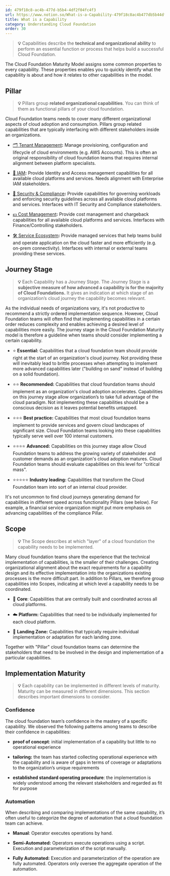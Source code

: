 ```yaml
---
id: 479f18c8-ac4b-477d-b5b4-4df2f04fc4f3
url: https://www.notion.so/What-is-a-Capability-479f18c8ac4b477db5b44df2f04fc4f3
title: What is a Capability
category: Understanding Cloud Foundation
order: 30
---
```


> **💡** Capabilities describe the **technical and organizational ability** to perform an essential function or process that helps build a successful Cloud Foundation.

The Cloud Foundation Maturity Model assigns some common properties to every capability. These properties enables you to quickly identify what the capability is about and how it relates to other capabilities in the model.

## Pillar

> **💡** Pillars group **related organizational capabilities**. You can think of them as functional pillars of your cloud foundation.

Cloud Foundation teams needs to cover many different organizational aspects of cloud adoption and consumption. Pillars group related capabilities that are typically interfacing with different stakeholders inside an organizations.

- [🗂 Tenant Management](../maturity-model/tenant-management/readme.md)**:** Manage provisioning, configuration and lifecycle of cloud environments (e.g. AWS Accounts). This is often an original responsibility of cloud foundation teams that requires internal alignment between platform specialists.

- [🔐 IAM](../maturity-model/iam/readme.md)**:** Provide Identity and Access management capabilities for all available cloud platforms and services. Needs alignment with Enterprise IAM stakeholders.

- [🔖 Security & Compliance](../maturity-model/security-and-compliance/readme.md)**:** Provide capabilities for governing workloads and enforcing security guidelines across all available cloud platforms and services.  Interfaces with IT Security and Compliance stakeholders.

- [💵 Cost Management](../maturity-model/cost-management/readme.md)**:** Provide cost management and chargeback capabilities for all available cloud platforms and services. Interfaces with Finance/Controlling stakeholders.

- [🛠 Service Ecosystem](../maturity-model/service-ecosystem/readme.md)**:** Provide managed services that help teams build and operate application on the cloud faster and more efficiently (e.g. on-prem connectivity). Interfaces with internal or external teams providing these services. 

## Journey Stage

> **💡** Each Capability has a Journey Stage. The Journey Stage is a **subjective measure of how advanced a capability is for the majority of Cloud Foundations.** It gives an indication at which stage of an organization’s cloud journey the capability becomes relevant.

As the individual needs of organizations vary, it's not productive to recommend a strictly ordered implementation sequence. However, Cloud Foundation teams will often find that implementing capabilities in a certain order reduces complexity and enables achieving a desired level of capabilities more easily. The journey stage in the Cloud Foundation Maturity model is therefore a guideline when teams should consider implementing a certain capability.

- ⭐️ **Essential:** Capabilities that a cloud foundation team should provide right at the start of an organization's cloud journey. Not providing these will inevitably lead to brittle processes when attempting to implement more advanced capabilities later ("building on sand" instead of building on a solid foundation). 

- ⭐️⭐️ **Recommended:** Capabilities that cloud foundation teams should implement as an organization's cloud adoption accelerates. Capabilities on this journey stage allow organization’s to take full advantage of the cloud paradigm. Not implementing these capabilities should be a conscious decision as it leaves potential benefits untapped.

- ⭐️⭐️⭐️ **Best practice:** Capabilities that most cloud foundation teams implement to provide services and govern cloud landscapes of significant size. Cloud Foundation teams looking into these capabilities typically serve well over 100 internal customers.

- ⭐️⭐️⭐️⭐️ **Advanced:** Capabilities on this journey stage allow Cloud Foundation teams to address the growing variety of stakeholder and customer demands as an organization's cloud adoption matures. Cloud Foundation teams should evaluate capabilities on this level  for "critical mass".

- ⭐️⭐️⭐️⭐️⭐️ **Industry leading:** Capabilities that transform the Cloud Foundation team into sort of an internal cloud provider.

It's not uncommon to find cloud journeys generating demand for capabilities in different speed across functionality Pillars (see below). For example, a financial service organization might put more emphasis on advancing capabilities of the compliance Pillar. 

## Scope

> **💡** The Scope describes at which "layer" of a cloud foundation the capability needs to be implemented.

Many cloud foundation teams share the experience that the technical implementation of capabilities, is the smaller of their challenges. Creating organizational alignment about the exact requirements for a capability design and its effective implementation into the organizations existing processes is the more difficult part. In addition to Pillars, we therefore group capabilities into Scopes, indicating at which level a capability needs to be coordinated.

- 🏢 **Core**: Capabilities that are centrally built and coordinated across all cloud platforms.

- ☁️ **Platform:** Capabilities that need to be individually implemented for each cloud platform.

- 🛬 **Landing Zone:** Capabilities that typically require individual implementation or adaptation for each landing zone.

Together with "Pillar" cloud foundation teams can determine the stakeholders that need to be involved in the design and implementation of a particular capabilities.

## Implementation Maturity

> **💡** Each capability can be implemented in different levels of maturity. Maturity can be measured in different dimensions. This section describes important dimensions to consider.

### Confidence

The cloud foundation team’s confidence in the mastery of a specific capability. We observed the following patterns among teams to describe their confidence in capabilities:

- **proof of concept**: initial implementation of a capability but little to no operational experience

- **tailoring:** the team has started collecting operational experience with the capability and is aware of  gaps in terms of coverage or adaptations to the organization’s unique requirements

- **established standard operating procedure**: the implementation is widely understood among the relevant stakeholders and regarded as fit for purpose

### Automation

When describing and comparing implementations of the same capability, it’s often useful to categorize the degree of automation that a cloud foundation team can achieve.

- **Manual**: Operator executes operations by hand.

- **Semi-Automated:** Operators execute operations using a script. Execution and parameterization of the script manually.

- **Fully Automated:** Execution and parameterization of the operation are fully automated. Operators only oversee the aggregate operation of the automation. 



